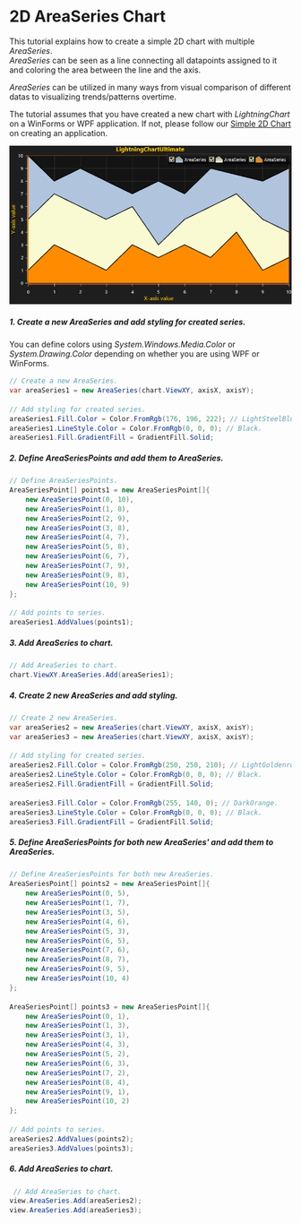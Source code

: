 # 2D AreaSeries Chart

This tutorial explains how to create a simple 2D chart with multiple *AreaSeries*.  
*AreaSeries* can be seen as a line connecting all datapoints assigned to it and coloring the area between the line and the axis.

*AreaSeries* can be utilized in many ways from visual comparison of different datas to visualizing trends/patterns overtime.  

The tutorial assumes that you have created a new chart with *LightningChart* on a WinForms or WPF application. If not, please follow our [Simple 2D Chart](https://www.arction.com/tutorials/#/lcu_tutorial_simple2Dchart_01) on creating an application.

![chart with area series 2d winforms wpf](./assets/chart-area-series-2d-winforms-wpf.PNG)

##### 1. Create a new AreaSeries and add styling for created series.

You can define colors using *System.Windows.Media.Color* or *System.Drawing.Color* depending on whether you are using WPF or WinForms.

```csharp
// Create a new AreaSeries.
var areaSeries1 = new AreaSeries(chart.ViewXY, axisX, axisY);

// Add styling for created series.
areaSeries1.Fill.Color = Color.FromRgb(176, 196, 222); // LightSteelBlue.
areaSeries1.LineStyle.Color = Color.FromRgb(0, 0, 0); // Black.
areaSeries1.Fill.GradientFill = GradientFill.Solid;
```

##### 2. Define AreaSeriesPoints and add them to AreaSeries.

```csharp
// Define AreaSeriesPoints.
AreaSeriesPoint[] points1 = new AreaSeriesPoint[]{
    new AreaSeriesPoint(0, 10),
    new AreaSeriesPoint(1, 8),
    new AreaSeriesPoint(2, 9),
    new AreaSeriesPoint(3, 8),
    new AreaSeriesPoint(4, 7),
    new AreaSeriesPoint(5, 8),
    new AreaSeriesPoint(6, 7),
    new AreaSeriesPoint(7, 9),
    new AreaSeriesPoint(9, 8),
    new AreaSeriesPoint(10, 9)
};

// Add points to series.
areaSeries1.AddValues(points1);
```

##### 3. Add AreaSeries to chart.

```csharp
// Add AreaSeries to chart.
chart.ViewXY.AreaSeries.Add(areaSeries1);
```

##### 4. Create 2 new AreaSeries and add styling.

```csharp
// Create 2 new AreaSeries.
var areaSeries2 = new AreaSeries(chart.ViewXY, axisX, axisY);
var areaSeries3 = new AreaSeries(chart.ViewXY, axisX, axisY);

// Add styling for created series.
areaSeries2.Fill.Color = Color.FromRgb(250, 250, 210); // LightGoldenrodYellow.
areaSeries2.LineStyle.Color = Color.FromRgb(0, 0, 0); // Black.
areaSeries2.Fill.GradientFill = GradientFill.Solid;

areaSeries3.Fill.Color = Color.FromRgb(255, 140, 0); // DarkOrange.
areaSeries3.LineStyle.Color = Color.FromRgb(0, 0, 0); // Black. 
areaSeries3.Fill.GradientFill = GradientFill.Solid;
```

##### 5. Define AreaSeriesPoints for both new AreaSeries' and add them to AreaSeries.

```csharp
// Define AreaSeriesPoints for both new AreaSeries.
AreaSeriesPoint[] points2 = new AreaSeriesPoint[]{
    new AreaSeriesPoint(0, 5),
    new AreaSeriesPoint(1, 7),
    new AreaSeriesPoint(3, 5),
    new AreaSeriesPoint(4, 6),
    new AreaSeriesPoint(5, 3),
    new AreaSeriesPoint(6, 5),
    new AreaSeriesPoint(7, 6),
    new AreaSeriesPoint(8, 7),
    new AreaSeriesPoint(9, 5),
    new AreaSeriesPoint(10, 4)
};

AreaSeriesPoint[] points3 = new AreaSeriesPoint[]{
    new AreaSeriesPoint(0, 1),
    new AreaSeriesPoint(1, 3),
    new AreaSeriesPoint(3, 1),
    new AreaSeriesPoint(4, 3),
    new AreaSeriesPoint(5, 2),
    new AreaSeriesPoint(6, 3),
    new AreaSeriesPoint(7, 2),
    new AreaSeriesPoint(8, 4),
    new AreaSeriesPoint(9, 1),
    new AreaSeriesPoint(10, 2)
};

// Add points to series.
areaSeries2.AddValues(points2);
areaSeries3.AddValues(points3);
```

##### 6. Add AreaSeries to chart.

```csharp
 // Add AreaSeries to chart.
view.AreaSeries.Add(areaSeries2);
view.AreaSeries.Add(areaSeries3);
```
